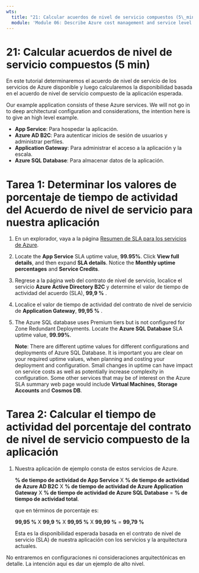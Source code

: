 ```yaml
---
wts:
  title: "21: Calcular acuerdos de nivel de servicio compuestos (5\_min)"
  module: 'Module 06: Describe Azure cost management and service level agreements'
---
```

# <a name="21---calculate-composite-slas-5-min"></a>21: Calcular acuerdos de nivel de servicio compuestos (5 min)

En este tutorial determinaremos el acuerdo de nivel de servicio de los servicios de Azure disponible y luego calcularemos la disponibilidad basada en el acuerdo de nivel de servicio compuesto de la aplicación esperada.

Our example application consists of these Azure services. We will not go in to deep architectural configuration and considerations, the intention here is to give an high level example.

+ **App Service**: Para hospedar la aplicación.
+ **Azure AD B2C**: Para autenticar inicios de sesión de usuarios y administrar perfiles.
+ **Application Gateway**: Para administrar el acceso a la aplicación y la escala. 
+ **Azure SQL Database**: Para almacenar datos de la aplicación. 

# <a name="task-1-determine-the-sla-uptime-percentage-values-for-our-application"></a>Tarea 1: Determinar los valores de porcentaje de tiempo de actividad del Acuerdo de nivel de servicio para nuestra aplicación

1. En un explorador, vaya a la página [Resumen de SLA para los servicios de Azure](https://azure.microsoft.com/en-us/support/legal/sla/summary/).

2. Locate the <bpt id="p1">**</bpt>App Service<ept id="p1">**</ept> SLA uptime value, <bpt id="p2">**</bpt>99.95%<ept id="p2">**</ept>. Click <bpt id="p1">**</bpt>View full details<ept id="p1">**</ept>, and then expand <bpt id="p2">**</bpt>SLA details<ept id="p2">**</ept>. Notice the <bpt id="p1">**</bpt>Monthly uptime percentages<ept id="p1">**</ept> and <bpt id="p2">**</bpt>Service Credits<ept id="p2">**</ept>.

3. Regrese a la página web del contrato de nivel de servicio, localice el servicio **Azure Active Directory B2C** y determine el valor de tiempo de actividad del acuerdo (SLA), **99,9 %** . 

4. Localice el valor de tiempo de actividad del contrato de nivel de servicio de **Application Gateway**, **99,95 %** . 

5. The Azure SQL database uses Premium tiers but is not configured for Zone Redundant Deployments. Locate the <bpt id="p1">**</bpt>Azure SQL Database<ept id="p1">**</ept> SLA uptime value, <bpt id="p2">**</bpt>99.99%<ept id="p2">**</ept>. 

    <bpt id="p1">**</bpt>Note<ept id="p1">**</ept>: There are different uptime values for different configurations and deployments of Azure SQL Database. It is important you are clear on your required uptime values, when planning and costing your deployment and configuration. Small changes in uptime can have impact on service costs as well as potentially increase complexity in configuration. Some other services that may be of interest on the Azure SLA summary web page would include <bpt id="p1">**</bpt>Virtual Machines<ept id="p1">**</ept>, <bpt id="p2">**</bpt>Storage Accounts<ept id="p2">**</ept> and <bpt id="p3">**</bpt>Cosmos DB<ept id="p3">**</ept>.

# <a name="task-2-calculate-the-application-composite-sla-percentage-uptime"></a>Tarea 2: Calcular el tiempo de actividad del porcentaje del contrato de nivel de servicio compuesto de la aplicación

1. Nuestra aplicación de ejemplo consta de estos servicios de Azure.

    **% de tiempo de actividad de App Service** X **% de tiempo de actividad de Azure AD B2C** X **% de tiempo de actividad de Azure Application Gateway** X **% de tiempo de actividad de Azure SQL Database** =  **% de tiempo de actividad total**.

    que en términos de porcentaje es:

    **99,95 %** X **99,9 %** X **99,95 %** X **99,99 %**  = **99,79 %**

    Esta es la disponibilidad esperada basada en el contrato de nivel de servicio (SLA) de nuestra aplicación con los servicios y la arquitectura actuales.

No entraremos en configuraciones ni consideraciones arquitectónicas en detalle. La intención aquí es dar un ejemplo de alto nivel.
